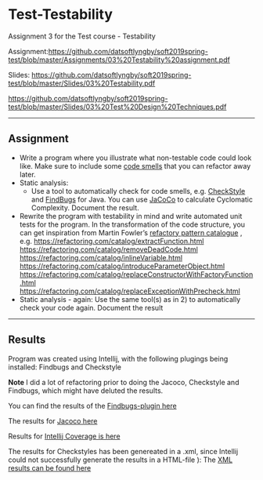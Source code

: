 # Test-Testability
Assignment 3 for the Test course - Testability

Assignment:https://github.com/datsoftlyngby/soft2019spring-test/blob/master/Assignments/03%20Testability%20assignment.pdf 

Slides: https://github.com/datsoftlyngby/soft2019spring-test/blob/master/Slides/03%20Testability.pdf

https://github.com/datsoftlyngby/soft2019spring-test/blob/master/Slides/03%20Test%20Design%20Techniques.pdf 

---- 
## Assignment

- Write a program where you illustrate what non-testable code could look like. Make sure to include
some [code smells](https://en.wikipedia.org/wiki/Code_smell) that you can refactor away later.
- Static analysis:
  - Use a tool to automatically check for code smells, e.g. [CheckStyle](https://en.wikipedia.org/wiki/Checkstyle) and [FindBugs](https://en.wikipedia.org/wiki/FindBugs) for Java. You can use [JaCoCo](https://en.wikipedia.org/wiki/Java_code_coverage_tools) to calculate Cyclomatic Complexity. Document the result.
- Rewrite the program with testability in mind and write automated unit tests for the program.
In the transformation of the code structure, you can get inspiration from Martin Fowler’s [refactory
pattern catalogue](https://refactoring.com/catalog/)
, e.g.
https://refactoring.com/catalog/extractFunction.html
https://refactoring.com/catalog/removeDeadCode.html
https://refactoring.com/catalog/inlineVariable.html
https://refactoring.com/catalog/introduceParameterObject.html
https://refactoring.com/catalog/replaceConstructorWithFactoryFunction.html
https://refactoring.com/catalog/replaceExceptionWithPrecheck.html
- Static analysis - again:
Use the same tool(s) as in 2) to automatically check your code again. Document the result

-----

## Results

Program was created using Intellij, with the following plugings being installed: Findbugs and Checkstyle

**Note** I did a lot of refactoring prior to doing the Jacoco, Checkstyle and Findbugs, which might have deluted the results.

You can find the results of the [Findbugs-plugin here](https://github.com/radeonxray/Test-Testability/tree/master/findbugs)

The results for [Jacoco here](https://github.com/radeonxray/Test-Testability/tree/master/jacoco)

Results for [Intellij Coverage is here](https://github.com/radeonxray/Test-Testability/tree/master/intellijcoverage)

The results for Checkstyles has been genereated in a .xml, since Intellij could not successfully generate the results in a HTML-file ):
The [XML results can be found here](https://github.com/radeonxray/Test-Testability/tree/master/analyze/inspectcode)
